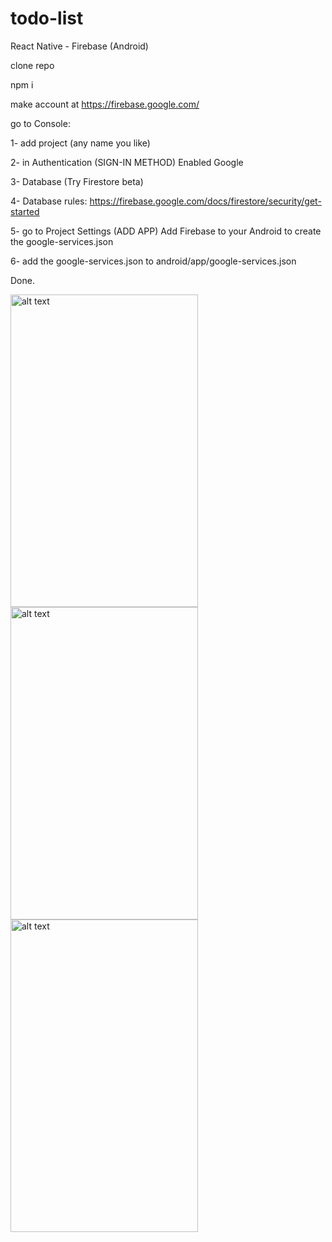 # todo-list
React Native - Firebase (Android)

clone repo

npm i 

make account at https://firebase.google.com/

go to Console:

1- add project (any name you like)

2- in Authentication (SIGN-IN METHOD) Enabled  Google

3- Database (Try Firestore beta)

4- Database rules:
https://firebase.google.com/docs/firestore/security/get-started

5- go to Project Settings (ADD APP) Add Firebase to your Android to create the google-services.json

6- add the google-services.json to android/app/google-services.json

Done.


<img src="https://photos.app.goo.gl/rBe48nJuw1g8Nib67" alt="alt text" width="300" height="500">



<img src="https://photos.app.goo.gl/8qjux7yQqB3CqvM18" alt="alt text" width="300" height="500">



<img src="https://photos.app.goo.gl/FxgVdAXwFgaYGAWq7" alt="alt text" width="300" height="500">

